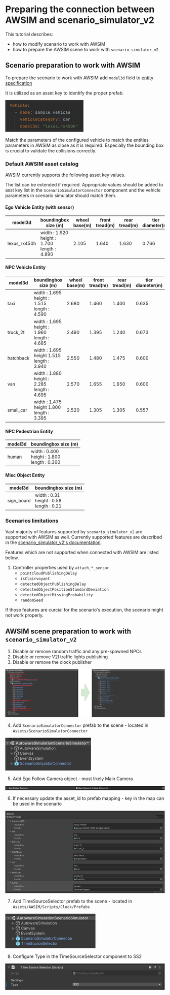 # Preparing the connection between AWSIM and scenario_simulator_v2

This tutorial describes:
- how to modify scenario to work with AWSIM
- how to prepare the AWSIM scene to work with `scenario_simulator_v2`

## Scenario preparation to work with AWSIM

To prepare the scenario to work with AWSIM add `model3d` field to [entity specification](https://www.asam.net/static_downloads/ASAM_OpenSCENARIO_V1.2.0_Model_Documentation/modelDocumentation/content/Vehicle.html#:~:text=model3d,absolute%20file%20path.)

It is utilized as an asset key to identify the proper prefab.

![model_3d_added.png](model_3d_added.png)

Match the parameters of the configured vehicle to match the entities parameters in AWSIM as close as it is required. Especially the bounding box is crucial to validate the collisions correctly.

### Default AWSIM asset catalog

AWSIM currently supports the following asset key values. 

The list can be extended if required. Appropriate values should be added to asst key list in the `ScenarioSimulatorConnector` component and the vehicle parameters in scenario simulator should match them.

#### Ego Vehicle Entity (with sensor)
| model3d       | boundingbox size (m)                                  | wheel base(m) | front tread(m) | rear tread(m) | tier diameter(m) | max steer(deg) |
|---------------|-------------------------------------------------------|---------------|----------------|---------------|------------------|----------------|
| lexus_rx450h  | width : 1.920 <br> height : 1.700 <br> length : 4.890 | 2.105         | 1.640          | 1.630         | 0.766            | 35             |

#### NPC Vehicle Entity

| model3d   | boundingbox size (m)                                  | wheel base(m) | front tread(m) | rear tread(m) | tier diameter(m) | max steer(deg) |
|-----------|-------------------------------------------------------|---------------|----------------|---------------|------------------|----------------|
| taxi      | width : 1.695 <br> height : 1.515 <br> length : 4.590 | 2.680         | 1.460          | 1.400         |  0.635           | 35             |
| truck_2t  | width : 1.695 <br> height : 1.960 <br> length : 4.685 | 2.490         | 1.395          | 1.240         | 0.673            | 40             |
| hatchback | width : 1.695 <br> height 1.515 <br> length : 3.940   | 2.550         | 1.480          | 1.475         | 0.600            | 35             |
| van       | width : 1.880 <br> height : 2.285 <br> length : 4.695 | 2.570         | 1.655          | 1.650         | 0.600            | 35             |
| small_car | width : 1.475 <br> height 1.800 <br> length : 3.395   | 2.520         | 1.305          | 1.305         | 0.557            | 35             |

#### NPC Pedestrian Entity

| model3d | boundingbox size (m)                                  |
|---------|-------------------------------------------------------|  
| human   | width : 0.400 <br> height : 1.800 <br> length : 0.300 |

#### Misc Object Entity

| model3d    | boundingbox size (m)                               |
|------------|----------------------------------------------------|  
| sign_board | width : 0.31 <br> height : 0.58 <br> length : 0.21 |

### Scenarios limitations

Vast majority of features supported by `scenario_simulator_v2` are supported with AWSIM as well. Currently supported features are described in the [scenario_simulator_v2's documentation](https://tier4.github.io/scenario_simulator_v2-docs/developer_guide/OpenSCENARIOSupport/).

Features which are not supported when connected with AWSIM are listed below.

1. Controller properties used by `attach_*_sensor`
    - `pointcloudPublishingDelay`
    - `isClairvoyant`
    - `detectedObjectPublishingDelay`
    - `detectedObjectPositionStandardDeviation`
    - `detectedObjectMissingProbability`
    - `randomSeed`

If those features are curcial for the scenario's execution, the scenario might not work properly.

## AWSIM scene preparation to work with `scenario_simulator_v2`

1. Disable or remove random traffic and any pre-spawned NPCs
2. Disable or remove V2I traffic lights publishing
3. Disable or remove the clock publisher

  ![removed_objects.png](removed_objects.png)

4. Add `ScenarioSimulatorConnector` prefab to the scene - located in `Assets/ScenarioSimulatorConnector`

  ![scene_tree.png](scene_tree.png)

5. Add Ego Follow Camera object - most likely Main Camera

  ![follow_camera.png](follow_camera.png)

6. If necessary update the asset_id to prefab mapping - key in the map can be used in the scenario 

  ![entities.png](entities.png)

7. Add TimeSourceSelector prefab to the scene - located in `Assets/AWSIM/Scripts/Clock/Prefabs`

  ![scene_tree_time_selector.png](scene_tree_time_selector.png)

8. Configure Type in the TimeSourceSelector component to SS2

  ![time_selector_ss2.png](time_selector_ss2.png)



